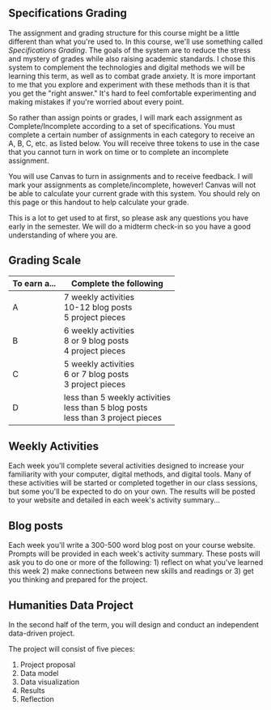 
## Specifications Grading
The assignment and grading structure for this course might be a little different than what you're used to. In this course, we'll use something called *Specifications Grading*. The goals of the system are to reduce the stress and mystery of grades while also raising academic standards. I chose this system to complement the technologies and digital methods we will be learning this term, as well as to combat grade anxiety. It is more important to me that you explore and experiment with these methods than it is that you get the "right answer." It's hard to feel comfortable experimenting and making mistakes if you're worried about every point. 

So rather than assign points or grades, I will mark each assignment as Complete/Incomplete according to a set of specifications. You must complete a certain number of assignments in each category to receive an A, B, C, etc. as listed below. You will receive three tokens to use in the case that you cannot turn in work on time or to complete an incomplete assignment. 

You will use Canvas to turn in assignments and to receive feedback. I will mark your assignments as complete/incomplete, however! Canvas will not be able to calculate your current grade with this system. You should rely on this page or this handout to help calculate your grade. 

This is a lot to get used to at first, so please ask any questions you have early in the semester. We will do a midterm check-in so you have a good understanding of where you are. 

## Grading Scale

|To earn a...|Complete the following|
|---|---|
|A| 7 weekly activities<br /> 10-12 blog posts<br />  5 project pieces|
|B| 6 weekly activities<br />  8 or 9 blog posts<br />  4 project pieces|
|C| 5 weekly activities<br />  6 or 7 blog posts <br />  3 project pieces|
|D| less than 5 weekly activities<br />  less than 5 blog posts<br />  less than 3 project pieces|

## Weekly Activities 

Each week you'll complete several activities designed to increase your familiarity with your computer, digital methods, and digital tools. Many of these activities will be started or completed together in our class sessions, but some you'll be expected to do on your own. The results will be posted to your website and detailed in each week's activity summary... 

## Blog posts 

Each week you'll write a 300-500 word blog post on your course website. Prompts will be provided in each week's activity summary. These posts will ask you to do one or more of the following: 1) reflect on what you've learned this week 2) make connections between new skills and readings or 3) get you thinking and prepared for the project.

## Humanities Data Project

In the second half of the term, you will design and conduct an independent data-driven project. 

The project will consist of five pieces: 

1. Project proposal
2. Data model
3. Data visualization
4. Results
5. Reflection




